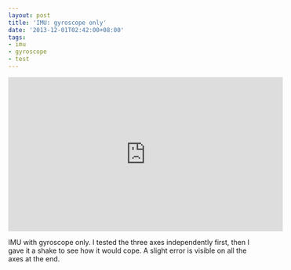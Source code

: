 ```yaml
---
layout: post
title: 'IMU: gyroscope only'
date: '2013-12-01T02:42:00+08:00'
tags:
- imu
- gyroscope
- test
---
```

<iframe width="560" height="315" src="https://www.youtube.com/embed/hJehbfprpMc" title="YouTube video player" frameborder="0" allow="accelerometer; autoplay; clipboard-write; encrypted-media; gyroscope; picture-in-picture" allowfullscreen></iframe>

IMU with gyroscope only. I tested the three axes independently first, then I gave it a shake to see how it would cope. A slight error is visible on all the axes at the end.
